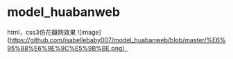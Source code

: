 # model_huabanweb
html，css3仿花瓣网效果
![image](https://github.com/isabellebaby007/model_huabanweb/blob/master/%E6%95%88%E6%9E%9C%E5%9B%BE.png）
